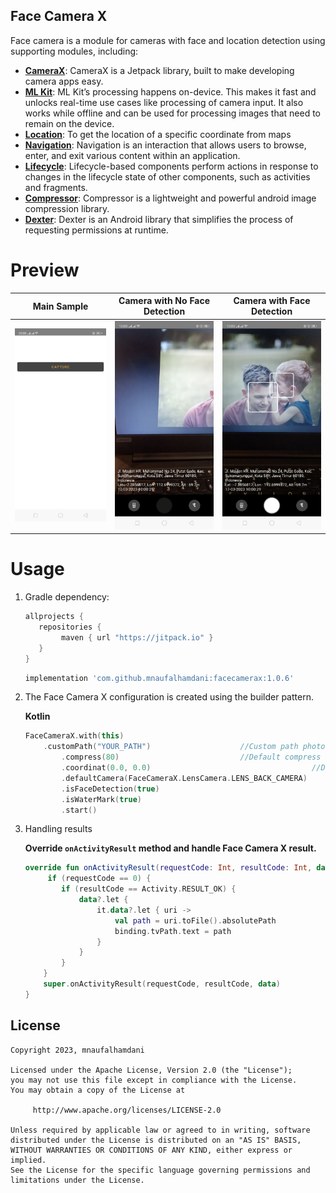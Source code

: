 ## Face Camera X

Face camera is a module for cameras with face and location detection using supporting modules, including:

- **[CameraX](https://developer.android.com/training/camerax)**: CameraX is a Jetpack library, built to make developing camera apps easy.
- **[ML Kit](https://developers.google.com/ml-kit)**: ML Kit’s processing happens on-device. This makes it fast and unlocks real-time use cases like processing of camera input. It also works while offline and can be used for processing images that need to remain on the device.
- **[Location](https://developers.google.com/android/guides/setup)**: To get the location of a specific coordinate from maps
- **[Navigation](https://developer.android.com/guide/navigation)**: Navigation is an interaction that allows users to browse, enter, and exit various content within an application.
- **[Lifecycle](https://developer.android.com/jetpack/androidx/releases/lifecycle)**: Lifecycle-based components perform actions in response to changes in the lifecycle state of other components, such as activities and fragments.
- **[Compressor](https://github.com/zetbaitsu/Compressor)**: Compressor is a lightweight and powerful android image compression library.
- **[Dexter](https://github.com/Karumi/Dexter)**: Dexter is an Android library that simplifies the process of requesting permissions at runtime.

# Preview


   Main Sample    |  Camera with No Face Detection  | Camera with Face Detection |
:-------------------------:|:-------------------------:|:-------------------------:
![](https://github.com/mnaufalhamdani/facecamerax/blob/master/image/photo_2023-03-17_10-02-52.jpg)  |  ![](https://github.com/mnaufalhamdani/facecamerax/blob/master/image/photo_2023-03-17_10-03-00.jpg)  |  ![](https://github.com/mnaufalhamdani/facecamerax/blob/master/image/photo_2023-03-17_10-03-03.jpg)


# Usage


1. Gradle dependency:

	```groovy
	allprojects {
	   repositories {
           	maven { url "https://jitpack.io" }
	   }
	}
	```

    ```groovy
   implementation 'com.github.mnaufalhamdani:facecamerax:1.0.6'
    ```

2. The Face Camera X configuration is created using the builder pattern.

	**Kotlin**

	```kotlin
    FaceCameraX.with(this)
    	.customPath("YOUR_PATH")					//Custom path photo
            .compress(80)							//Default compress is 80
            .coordinat(0.0, 0.0)		                          	//Default coordinat is 0.0
            .defaultCamera(FaceCameraX.LensCamera.LENS_BACK_CAMERA)      	//Default camera is Front Camera
            .isFaceDetection(true)                                        	//Default is true
            .isWaterMark(true)                                            	//Default is true
            .start()  
    ```
    
3. Handling results

    **Override `onActivityResult` method and handle Face Camera X result.**

    ```kotlin
    override fun onActivityResult(requestCode: Int, resultCode: Int, data: Intent?) {
         if (requestCode == 0) {
            if (resultCode == Activity.RESULT_OK) {
                data?.let {
                    it.data?.let { uri ->
                        val path = uri.toFile().absolutePath
                        binding.tvPath.text = path
                    }
                }
            }
        }
        super.onActivityResult(requestCode, resultCode, data)
    }
    ```
    

## License

    Copyright 2023, mnaufalhamdani

    Licensed under the Apache License, Version 2.0 (the "License");
    you may not use this file except in compliance with the License.
    You may obtain a copy of the License at

         http://www.apache.org/licenses/LICENSE-2.0

    Unless required by applicable law or agreed to in writing, software
    distributed under the License is distributed on an "AS IS" BASIS,
    WITHOUT WARRANTIES OR CONDITIONS OF ANY KIND, either express or implied.
    See the License for the specific language governing permissions and
    limitations under the License.
   
   
